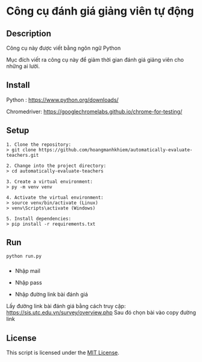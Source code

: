# Công cụ đánh giá giảng viên tự động

## Description

Công cụ này được viết bằng ngôn ngữ Python

Mục đích viết ra công cụ này để giảm thời gian đánh giá giảng viên cho những ai lười.

## Install

Python :  https://www.python.org/downloads/

Chromedriver: https://googlechromelabs.github.io/chrome-for-testing/

## Setup

```
1. Clone the repository:
> git clone https://github.com/hoangmanhkhiem/automatically-evaluate-teachers.git

2. Change into the project directory:
> cd automatically-evaluate-teachers

3. Create a virtual environment:
> py -m venv venv

4. Activate the virtual environment:
> source venv/bin/activate (Linux)
> venv\Scripts\activate (Windows)

5. Install dependencies:
> pip install -r requirements.txt
```
## Run
```
python run.py
```

### 

- Nhập mail

- Nhập pass

- Nhập đường link bài đánh giá

Lấy đường link bài đánh giá bằng cách truy cập: 
https://sis.utc.edu.vn/survey/overview.php
Sau đó chọn bài vào copy đường link

## License

This script is licensed under the [MIT License](https://opensource.org/license/mit/).
